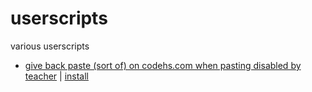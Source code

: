 # userscripts
various userscripts

- [give back paste (sort of) on codehs.com when pasting disabled by teacher](https://github.com/starchyunderscore/userscripts/blob/main/scripts/DTMPCDHS.user.js) | [install](https://raw.githubusercontent.com/starchyunderscore/userscripts/main/scripts/DTMPCDHS.user.js)
